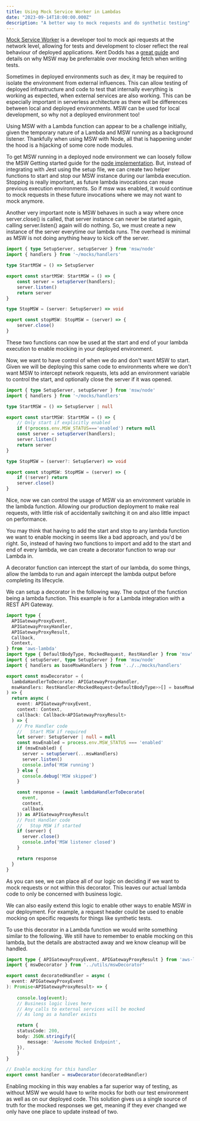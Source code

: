 ```yaml
---
title: Using Mock Service Worker in Lambdas
date: "2023-09-14T18:00:00.000Z"
description: "A better way to mock requests and do synthetic testing"
---
```


[Mock Service Worker](https://mswjs.io) is a developer tool to mock api requests at the network level, allowing for tests and development to closer reflect the real behaviour of deployed applications. Kent Dodds has a [great guide](https://kentcdodds.com/blog/stop-mocking-fetch) and details on why MSW may be preferrable over mocking fetch when writing tests.

Sometimes in deployed environments such as dev, it may be required to isolate the environment from external influences. This can allow testing of deployed infrastructure and code to test that internally everything is working as expected, when external services are also working. This can be especially important in serverless architecture as there will be differences between local and deployed environments. MSW can be used for local development, so why not a deployed environment too!


Using MSW with a Lambda function can appear to be a challenge initially, given the temporary nature of a Lambda and MSW running as a background listener. Thankfully when using MSW with Node, all that is happening under the hood is a hijacking of some core node modules.

To get MSW running in a deployed node environment we can loosely follow the MSW Getting started guide for the [node implementation](https://mswjs.io/docs/getting-started/integrate/node). But, instead of integrating with Jest using the setup file, we can create two helper functions to start and stop our MSW instance during our lambda execution. Stopping is really important, as future lambda invocations can reuse previous execution environments. So if msw was enabled, it would continue to mock requests in these future invocations where we may not want to mock anymore.

Another very important note is MSW behaves in such a way where once server.close() is called, that server instance can never be started again, calling server.listen() again will do nothing. So, we must create a new instance of the server everytime our lambda runs. The overhead is minimal as MSW is not doing anything heavy to kick off the server.

```typescript
import { type SetupServer, setupServer } from 'msw/node'
import { handlers } from '~/mocks/handlers'

type StartMSW = () => SetupServer

export const startMSW: StartMSW = () => {
    const server = setupServer(handlers);
    server.listen()
    return server
}

type StopMSW = (server: SetupServer) => void

export const stopMSW: StopMSW = (server) => {
    server.close()
}
```

These two functions can now be used at the start and end of your lambda execution to enable mocking in your deployed environment.

Now, we want to have control of when we do and don't want MSW to start. Given we will be deploying this same code to environments where we don't want MSW to intercept network requests, lets add an environment variable to control the start, and optionally close the server if it was opened.

```typescript
import { type SetupServer, setupServer } from 'msw/node'
import { handlers } from '~/mocks/handlers'

type StartMSW = () => SetupServer | null

export const startMSW: StartMSW = () => {
    // Only start if explicitly enabled
    if (!process.env.MSW_STATUS==='enabled') return null
    const server = setupServer(handlers);
    server.listen()
    return server
}

type StopMSW = (server?: SetupServer) => void

export const stopMSW: StopMSW = (server) => {
    if (!server) return
    server.close()
}
```

Nice, now we can control the usage of MSW via an environment variable in the lambda function. Allowing our production deployment to make real requests, with little risk of accidentally switching it on and also little impact on performance.

You may think that having to add the start and stop to any lambda function we want to enable mocking in seems like a bad approach, and you'd be right. So, instead of having two functions to import and add to the start and end of every lambda, we can create a decorator function to wrap our Lambda in.

A decorator function can intercept the start of our lambda, do some things, allow the lambda to run and again intercept the lambda output before completing its lifecycle.

We can setup a decorator in the following way. The output of the function being a lambda function. This example is for a Lambda integration with a REST API Gateway.

```typescript
import type {
  APIGatewayProxyEvent,
  APIGatewayProxyHandler,
  APIGatewayProxyResult,
  Callback,
  Context,
} from 'aws-lambda'
import type { DefaultBodyType, MockedRequest, RestHandler } from 'msw'
import { setupServer, type SetupServer } from 'msw/node'
import { handlers as baseMswHandlers } from '../../mocks/handlers'

export const mswDecorator = (
  lambdaHandlerToDecorate: APIGatewayProxyHandler,
  mswHandlers: RestHandler<MockedRequest<DefaultBodyType>>[] = baseMswHandlers
) => {
  return async (
    event: APIGatewayProxyEvent,
    context: Context,
    callback: Callback<APIGatewayProxyResult>
  ) => {
    // Pre Handler code
    //   Start MSW if required
    let server: SetupServer | null = null
    const mswEnabled = process.env.MSW_STATUS === 'enabled'
    if (mswEnabled) {
      server = setupServer(...mswHandlers)
      server.listen()
      console.info('MSW running')
    } else {
      console.debug('MSW skipped')
    }

    const response = (await lambdaHandlerToDecorate(
      event,
      context,
      callback
    )) as APIGatewayProxyResult
    // Post Handler code
    //   Stop MSW if started
    if (server) {
      server.close()
      console.info('MSW listener closed')
    }

    return response
  }
}
```

As you can see, we can place all of our logic on deciding if we want to mock requests or not within this decorator. This leaves our actual lambda code to only be concerned with business logic.

We can also easily extend this logic to enable other ways to enable MSW in our deployment. For example, a request header could be used to enable mocking on specific requests for things like synthetic tests. 

To use this decorator in a Lambda function we would write something similar to the following. We still have to remember to enable mocking on this lambda, but the details are abstracted away and we know cleanup will be handled.

```typescript
import type { APIGatewayProxyEvent, APIGatewayProxyResult } from 'aws-lambda'
import { mswDecorator } from '../utils/mswDecorator'

export const decoratedHandler = async (
  event: APIGatewayProxyEvent
): Promise<APIGatewayProxyResult> => {
  
    console.log(event);
    // Business logic lives here
    // Any calls to external services will be mocked
    // As long as a handler exists

    return {
    statusCode: 200,
    body: JSON.stringify({
        message: 'Awesome Mocked Endpoint',
    }),
    }
}

// Enable mocking for this handler
export const handler = mswDecorator(decoratedHandler)
```

Enabling mocking in this way enables a far superior way of testing, as without MSW we would have to write mocks for both our test environment as well as on our deployed code. This solution gives us a single source of truth for the mocked responses we get, meaning if they ever changed we only have one place to update instead of two.